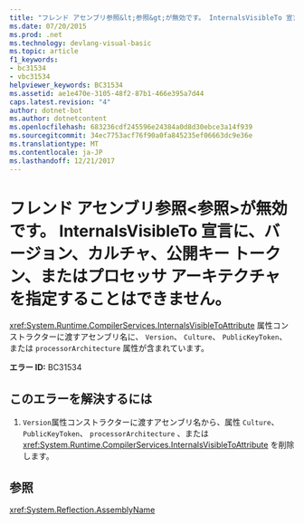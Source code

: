 ```yaml
---
title: "フレンド アセンブリ参照&lt;参照&gt;が無効です。 InternalsVisibleTo 宣言に、バージョン、カルチャ、公開キー トークン、またはプロセッサ アーキテクチャを指定することはできません。"
ms.date: 07/20/2015
ms.prod: .net
ms.technology: devlang-visual-basic
ms.topic: article
f1_keywords:
- bc31534
- vbc31534
helpviewer_keywords: BC31534
ms.assetid: ae1e470e-3105-48f2-87b1-466e395a7d44
caps.latest.revision: "4"
author: dotnet-bot
ms.author: dotnetcontent
ms.openlocfilehash: 683236cdf245596e24384a0d8d30ebce3a14f939
ms.sourcegitcommit: 34ec7753acf76f90a0fa845235ef06663dc9e36e
ms.translationtype: MT
ms.contentlocale: ja-JP
ms.lasthandoff: 12/21/2017
---
```

# <a name="friend-assembly-reference-ltreferencegt-is-invalid-internalsvisibleto-declarations-cannot-have-a-version-culture-public-key-token-or-processor-architecture-specified"></a>フレンド アセンブリ参照&lt;参照&gt;が無効です。 InternalsVisibleTo 宣言に、バージョン、カルチャ、公開キー トークン、またはプロセッサ アーキテクチャを指定することはできません。
<xref:System.Runtime.CompilerServices.InternalsVisibleToAttribute> 属性コンストラクターに渡すアセンブリ名に、 `Version`、 `Culture`、 `PublicKeyToken`、または `processorArchitecture` 属性が含まれています。  
  
 **エラー ID:** BC31534  
  
## <a name="to-correct-this-error"></a>このエラーを解決するには  
  
1.  `Version`属性コンストラクターに渡すアセンブリ名から、属性 `Culture`、 `PublicKeyToken`、 `processorArchitecture` 、または <xref:System.Runtime.CompilerServices.InternalsVisibleToAttribute> を削除します。  
  
## <a name="see-also"></a>参照  
 <xref:System.Reflection.AssemblyName>  
 
